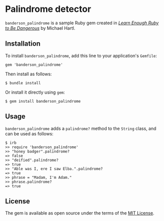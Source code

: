 # Palindrome detector

`banderson_palindrome` is a sample Ruby gem created in [*Learn Enough Ruby to Be Dangerous*](https://www.learnenough.com/ruby-tutorial) by Michael Hartl.

## Installation

To install `banderson_palindrome`, add this line to your application's `Gemfile`:

```
gem 'banderson_palindrome'
```

Then install as follows:

```
$ bundle install
```

Or install it directly using `gem`:

```
$ gem install banderson_palindrome
```

## Usage

`banderson_palindrome` adds a `palindrome?` method to the `String` class, and can be used as follows:

```
$ irb
>> require 'banderson_palindrome'
>> "honey badger".palindrome?
=> false
>> "deified".palindrome?
=> true
>> "Able was I, ere I saw Elba.".palindrome?
=> true
>> phrase = "Madam, I'm Adam."
>> phrase.palindrome?
=> true
```

## License

The gem is available as open source under the terms of the [MIT License](https://opensource.org/licenses/MIT).